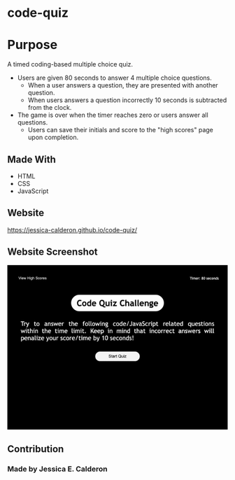 # code-quiz
# Purpose
A timed coding-based multiple choice quiz. 
* Users are given 80 seconds to answer 4 multiple choice questions.
    * When a user answers a question, they are presented with another question.
    * When users answers a question incorrectly 10 seconds is subtracted from the clock.
* The game is over when the timer reaches zero or users answer all questions. 
    * Users can save their initials and score to the "high scores" page upon completion. 

## Made With
* HTML
* CSS
* JavaScript

## Website
https://jessica-calderon.github.io/code-quiz/

## Website Screenshot
![index](./assets/images/code-quiz.gif)
## Contribution 
### Made by Jessica E. Calderon
